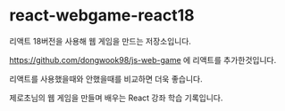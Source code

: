 # react-webgame-react18
리액트 18버전을 사용해 웹 게임을 만드는 저장소입니다.

https://github.com/dongwook98/js-web-game 에 리액트를 추가한것입니다.

리액트를 사용했을때와 안했을때를 비교하면 더욱 좋습니다.

제로초님의 웹 게임을 만들며 배우는 React 강좌 학습 기록입니다.